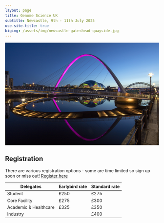 ```yaml
---
layout: page
title: Genome Science UK
subtitle: Newcastle, 9th - 11th July 2025
use-site-title: true
bigimg: /assets/img/newcastle-gateshead-quayside.jpg
---
```


![Quayside_at_night_Graeme_Peacock](https://github.com/genomescience-org-uk/website/blob/master/assets/img/Quayside_at_night_Graeme_Peacock.jpg?raw=true)

## Registration

There are various registration options - some are time limited so sign up soon or miss out!
<a href="https://register.oxfordabstracts.com/event/74773" target="_blank">Register here</a>


| Delegates               | Earlybird rate | Standard rate |
|-------------------------|------------|--------------|
| Student                | £250       | £275         |
| Core Facility          | £275       | £300         |
| Academic & Healthcare  | £325       | £350         |
| Industry               |            | £400         |




